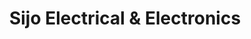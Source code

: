 ---
title: "Sijo Electrical & Electronics"
url: /pampady/sijo-electrical-and-electronics/
shop: electrical
---